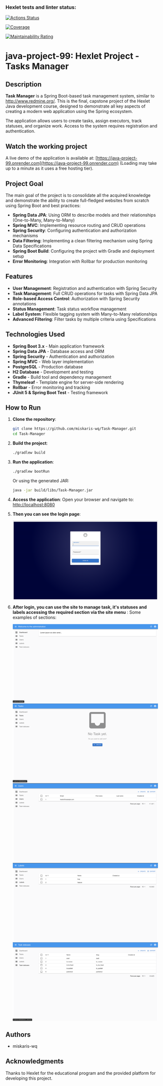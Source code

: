 ### Hexlet tests and linter status:
[![Actions Status](https://github.com/miskaris-wq/java-project-99/actions/workflows/hexlet-check.yml/badge.svg)](https://github.com/miskaris-wq/java-project-99/actions)

[![Coverage](https://sonarcloud.io/api/project_badges/measure?project=miskaris-wq_java-project-99&metric=coverage)](https://sonarcloud.io/summary/new_code?id=miskaris-wq_java-project-99)

[![Maintainability Rating](https://sonarcloud.io/api/project_badges/measure?project=miskaris-wq_java-project-99&metric=sqale_rating)](https://sonarcloud.io/summary/new_code?id=miskaris-wq_java-project-99)
# java-project-99: Hexlet Project - Tasks Manager

## Description

**Task Manager** is a Spring Boot-based task management system, similar to http://www.redmine.org/. This is the final, capstone project of the Hexlet Java development course, designed to demonstrate all key aspects of creating a modern web application using the Spring ecosystem.

The application allows users to create tasks, assign executors, track statuses, and organize work. Access to the system requires registration and authentication.

## Watch the working project

A live demo of the application is available at: [https://java-project-99.onrender.com](https://java-project-99.onrender.com) (Loading may take up to a minute as it uses a free hosting tier).

## Project Goal

The main goal of the project is to consolidate all the acquired knowledge and demonstrate the ability to create full-fledged websites from scratch using Spring Boot and best practices:

*   **Spring Data JPA**: Using ORM to describe models and their relationships (One-to-Many, Many-to-Many)
*   **Spring MVC**: Implementing resource routing and CRUD operations
*   **Spring Security**: Configuring authentication and authorization mechanisms
*   **Data Filtering**: Implementing a clean filtering mechanism using Spring Data Specifications
*   **Spring Boot Build**: Configuring the project with Gradle and deployment setup
*   **Error Monitoring**: Integration with Rollbar for production monitoring

## Features

*   **User Management**: Registration and authentication with Spring Security
*   **Task Management**: Full CRUD operations for tasks with Spring Data JPA
*   **Role-based Access Control**: Authorization with Spring Security annotations
*   **Status Management**: Task status workflow management
*   **Label System**: Flexible tagging system with Many-to-Many relationships
*   **Advanced Filtering**: Filter tasks by multiple criteria using Specifications

## Technologies Used

*   **Spring Boot 3.x** - Main application framework
*   **Spring Data JPA** - Database access and ORM
*   **Spring Security** - Authentication and authorization
*   **Spring MVC** - Web layer implementation
*   **PostgreSQL** - Production database
*   **H2 Database** - Development and testing
*   **Gradle** - Build tool and dependency management
*   **Thymeleaf** - Template engine for server-side rendering
*   **Rollbar** - Error monitoring and tracking
*   **JUnit 5 & Spring Boot Test** - Testing framework

## How to Run

1.  **Clone the repository**:
    ```bash
    git clone https://github.com/miskaris-wq/Task-Manager.git
    cd Task-Manager
    ```

2. **Build the project**:
    ```bash
    ./gradlew build
    ```

3. **Run the application**:
    ```bash
    ./gradlew bootRun
    ```
    Or using the generated JAR:
    ```bash
    java -jar build/libs/Task-Manager.jar
    ```

4. **Access the application**:
    Open your browser and navigate to: [http://localhost:8080](http://localhost:8080)

5. **Then you can see the login page**:

   ![](/photos/photo_1.png)

6. **After login, you can use the site to manage task, it's statuses and labels accessing the required section via the site menu** :
    Some examples of sections:

   ![](/photos/main_page.png)
   ![](/photos/tasks.png)
   ![](/photos/users.png)
   ![](/photos/labels.png)
   ![](/photos/statuses.png)
    
## Authors

*   miskaris-wq

## Acknowledgments

Thanks to Hexlet for the educational program and the provided platform for developing this project.
